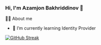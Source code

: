### Hi, I'm Azamjon Bakhriddinov :wave:

🧑‍💻 About me
<!--
**leverow/leverow** is a ✨ _special_ ✨ repository because its `README.md` (this file) appears on your GitHub profile.

Here are some ideas to get you started:

- 🔭 I’m currently working on ...
- 👯 I’m looking to collaborate on ...
- 🤔 I’m looking for help with ...
- 💬 Ask me about ...
- 📫 How to reach me: ...
- 😄 Pronouns: ...
- ⚡ Fun fact: ...
-->
- 🌱 I’m currently learning Identity Provider

[![GitHub Streak](https://streak-stats.demolab.com/?user=leverow&theme=dark)](https://git.io/streak-stats)
